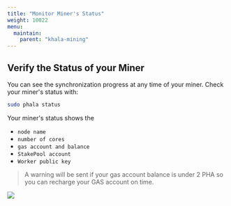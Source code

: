 ```yaml
---
title: "Monitor Miner's Status"
weight: 10022
menu:
  maintain:
    parent: "khala-mining"
---
```



## Verify the Status of your Miner

You can see the synchronization progress at any time of your miner.
Check your miner's status with:

```bash
sudo phala status
```

Your miner's status shows the
* `node name`
* `number of cores`
* `gas account and balance`
* `StakePool account`
* `Worker public key`

> A warning will be sent if your gas account balance is under 2 PHA so you can recharge your GAS account on time.

![](/images/docs/khala-mining/2-3-1.png)
